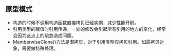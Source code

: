## 原型模式
- 构造的时候不调用构造函数直接拷贝已经实例，减少性能开销。
- 引用类型的赋值时引用传递，一处的修改会引起所有引用的地方的变化，经常会因为这点上的疏忽造成问题。
- MemberwiseClone()方法是潜拷贝，对于引用类型仅拷贝引用。如需拷贝对象，需要做特殊处理。